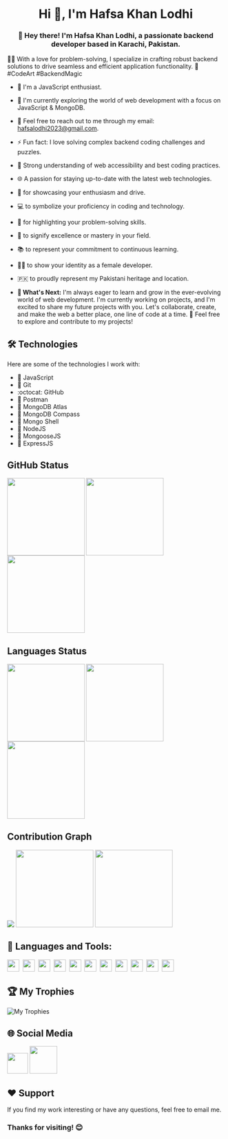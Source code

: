 <h1 align="center">Hi 👋, I'm Hafsa Khan Lodhi</h1>
<h3 align="center">👋 Hey there! I'm Hafsa Khan Lodhi, a passionate backend developer based in Karachi, Pakistan.</h3>

👩‍💻 With a love for problem-solving, I specialize in crafting robust backend solutions to drive seamless and efficient application functionality.
🚀 #CodeArt #BackendMagic

- 🚀 I'm a JavaScript enthusiast.
- 🌱 I'm currently exploring the world of web development with a focus on JavaScript & MongoDB.
- 💬 Feel free to reach out to me through my email: hafsalodhi2023@gmail.com.
- ⚡ Fun fact: I love solving complex backend coding challenges and puzzles.
- 📐 Strong understanding of web accessibility and best coding practices.
- 🌐 A passion for staying up-to-date with the latest web technologies.
- 🚀 for showcasing your enthusiasm and drive.
- 💻 to symbolize your proficiency in coding and technology.
- 🔧 for highlighting your problem-solving skills.
- 🌟 to signify excellence or mastery in your field.
- 📚 to represent your commitment to continuous learning.
- 👩‍💻 to show your identity as a female developer.
- 🇵🇰 to proudly represent my Pakistani heritage and location.


- **🌱 What's Next:** I'm always eager to learn and grow in the ever-evolving world of web development. I'm currently working on projects, and I'm excited to share my future projects with you. Let's collaborate, create, and make the web a better place, one line of code at a time. 🚀 Feel free to explore and contribute to my projects!

## 🛠️ Technologies

Here are some of the technologies I work with:

- 🧰 JavaScript
- 🐙 Git
- :octocat: GitHub
- 📮 Postman
- 🍃 MongoDB Atlas
- 🥬 MongoDB Compass
- 🐚 Mongo Shell
- 🚀 NodeJS
- 🦡 MongooseJS
- 🚂 ExpressJS

## GitHub Status

<img height="180em"  src="https://github-profile-summary-cards.vercel.app/api/cards/stats?username=hafsalodhi2023&theme=algolia"  align="left" >
<img height="180em" src="https://github-readme-streak-stats.herokuapp.com/?user=hafsalodhi2023&hide_border=true&theme=algolia" >
<img height="180em" src="https://github-stats-lemon.vercel.app/api?username=hafsalodhi2023&show_icons=true&hide_border=true&theme=algolia" >

## Languages Status

<img height="180em" src="https://github-profile-summary-cards.vercel.app/api/cards/most-commit-language?username=hafsalodhi2023&theme=algolia"  align="left">
<img height="180em" src="https://github-readme-stats-eight-theta.vercel.app/api/top-langs/?username=hafsalodhi2023&hide_border=true&layout=compact&theme=algolia" >
<img height="180em" src="https://github-profile-summary-cards.vercel.app/api/cards/repos-per-language?username=hafsalodhi2023&theme=algolia" >


## Contribution Graph

<img  src="https://github-readme-activity-graph.vercel.app/graph?username=hafsalodhi2023&hide_border=true&theme=react-dark" >
<img height="180em" src="https://github-profile-summary-cards.vercel.app/api/cards/profile-details?username=hafsalodhi2023&theme=algolia" >
<img height="180em" src="https://github-profile-summary-cards.vercel.app/api/cards/productive-time?username=hafsalodhi2023&theme=algolia">

## 🧰 Languages and Tools:


<img height="28" src="https://img.shields.io/badge/-JavaScript-05122A?style=flat&logo=javascript" />&nbsp;
<img height="28" src="https://img.shields.io/badge/-Node.js-05122A?style=flat&logo=node.js" />&nbsp;
<img height="28" src="https://img.shields.io/badge/-Express.js-05122A?style=flat&logo=express" />&nbsp;
<img height="28" src="https://img.shields.io/badge/-Mongoose.js-05122A?style=flat&logo=mongoose&logoColor=860106" />&nbsp;
<img height="28" src="https://img.shields.io/badge/-JWT-05122A?style=flat&logo=JSON%20web%20tokens" />&nbsp;
<img height="28" src="https://img.shields.io/badge/-NPM-05122A?style=flat&logo=npm&logoColor=C3282E" />&nbsp;
<img height="28" src="https://img.shields.io/badge/-Cloudinary-05122A?style=flat&logo=cloudinary&logoColor=3a4ec7" />&nbsp;
<img height="28" src="https://img.shields.io/badge/-Git-05122A?style=flat&logo=git" />&nbsp;
<img height="28" src="https://img.shields.io/badge/-GitHub-05122A?style=flat&logo=github" />&nbsp;
<img height="28" src="https://img.shields.io/badge/-MongoDB-05122A?style=flat&logo=mongodb" />&nbsp;
<img height="28" src="https://img.shields.io/badge/-Postman-05122A?style=flat&logo=postman" />&nbsp;



## 🏆 My Trophies
![My Trophies](https://github-profile-trophy.vercel.app/?username=hafsalodhi2023&theme=algolia&margin-w=15&no-frame=true)<br>

## 🌐 Social Media

<a target="blank" href="https://www.facebook.com/profile.php?id=61555157062741" ><img style="height: 3rem; width: 3rem;" src="https://upload.wikimedia.org/wikipedia/commons/6/6c/Facebook_Logo_2023.png" /></a>&nbsp;<a target="blank" href="https://stackoverflow.com/users/23130103/hafsa-khan-lodhi" ><img style="height: 4rem; width: 4rem;" src="https://upload.wikimedia.org/wikipedia/commons/thumb/e/ef/Stack_Overflow_icon.svg/1200px-Stack_Overflow_icon.svg.png" /></a>



## ❤️ Support

If you find my work interesting or have any questions, feel free to email me.

### Thanks for visiting! 😊
